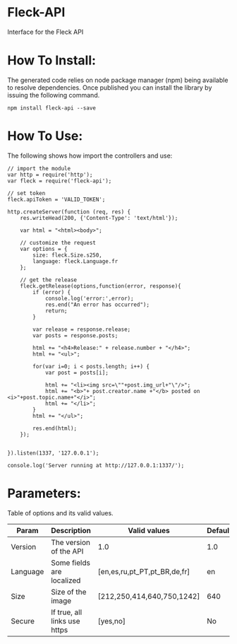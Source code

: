 Fleck-API
=================
Interface for the Fleck API

How To Install:
=============
The generated code relies on node package manager (npm) being available to resolve dependencies.
Once published you can install the library by issuing the following command.

    npm install fleck-api --save


How To Use:
===========
The following shows how import the controllers and use:

    // import the module
    var http = require('http');
    var fleck = require('fleck-api');

    // set token
    fleck.apiToken = 'VALID_TOKEN';

    http.createServer(function (req, res) {
        res.writeHead(200, {'Content-Type': 'text/html'});

        var html = "<html><body>";

        // customize the request
        var options = {
            size: fleck.Size.s250,
            language: fleck.Language.fr
        };

        // get the release
        fleck.getRelease(options,function(error, response){
            if (error) {
                console.log('error:',error);
                res.end("An error has occurred");
                return;
            }

            var release = response.release;
            var posts = response.posts;

            html += "<h4>Release:" + release.number + "</h4>";
            html += "<ul>";

            for(var i=0; i < posts.length; i++) {
                var post = posts[i];

                html += "<li><img src=\""+post.img_url+"\"/>";
                html += "<b>"+ post.creator.name +"</b> posted on <i>"+post.topic.name+"</i>";
                html += "</li>";
            }
            html += "</ul>";

            res.end(html);
        });


    }).listen(1337, '127.0.0.1');

    console.log('Server running at http://127.0.0.1:1337/');



Parameters:
===========

Table of options and its valid values.

|Param | Description | Valid values | Default   |
|------|-------------|--------------|-----------|
|Version   | The version of the API         | 1.0 | 1.0  |
|Language  | Some fields are localized      | [en,es,ru,pt_PT,pt_BR,de,fr]  | en  |
|Size      | Size of the image              | [212,250,414,640,750,1242]    | 640 |
|Secure    | If true, all links use https   | [yes,no]                      | No  |
